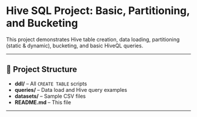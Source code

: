 # Hive SQL Project: Basic, Partitioning, and Bucketing

This project demonstrates Hive table creation, data loading, partitioning (static & dynamic), bucketing, and basic HiveQL queries.

---

## 📁 Project Structure

- **ddl/** – All `CREATE TABLE` scripts
- **queries/** – Data load and Hive query examples
- **datasets/** – Sample CSV files
- **README.md** – This file

---
